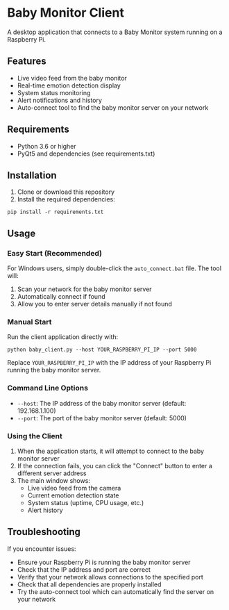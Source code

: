 # Baby Monitor Client

A desktop application that connects to a Baby Monitor system running on a Raspberry Pi.

## Features

- Live video feed from the baby monitor
- Real-time emotion detection display
- System status monitoring
- Alert notifications and history
- Auto-connect tool to find the baby monitor server on your network

## Requirements

- Python 3.6 or higher
- PyQt5 and dependencies (see requirements.txt)

## Installation

1. Clone or download this repository
2. Install the required dependencies:

```
pip install -r requirements.txt
```

## Usage

### Easy Start (Recommended)

For Windows users, simply double-click the `auto_connect.bat` file. The tool will:
1. Scan your network for the baby monitor server
2. Automatically connect if found
3. Allow you to enter server details manually if not found

### Manual Start

Run the client application directly with:

```
python baby_client.py --host YOUR_RASPBERRY_PI_IP --port 5000
```

Replace `YOUR_RASPBERRY_PI_IP` with the IP address of your Raspberry Pi running the baby monitor server.

### Command Line Options

- `--host`: The IP address of the baby monitor server (default: 192.168.1.100)
- `--port`: The port of the baby monitor server (default: 5000)

### Using the Client

1. When the application starts, it will attempt to connect to the baby monitor server
2. If the connection fails, you can click the "Connect" button to enter a different server address
3. The main window shows:
   - Live video feed from the camera
   - Current emotion detection state
   - System status (uptime, CPU usage, etc.)
   - Alert history

## Troubleshooting

If you encounter issues:

- Ensure your Raspberry Pi is running the baby monitor server
- Check that the IP address and port are correct
- Verify that your network allows connections to the specified port
- Check that all dependencies are properly installed
- Try the auto-connect tool which can automatically find the server on your network 